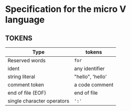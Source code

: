 # Specification for the micro V language

## TOKENS

| Type              | tokens        |
| -----             | ------------- |
| Reserved words    | `for`         |
| ident             | any identifier|
| string literal    | "hello", 'hello'| 
| comment token     | a code comment|
| end of file (EOF) | end of file  |
| single character operators | `':'` |

